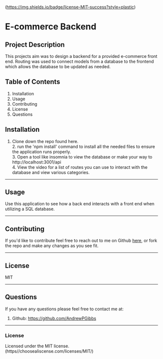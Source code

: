
 (https://img.shields.io/badge/license-MIT-success?style=plastic)
  # E-commerce Backend

  ## Project Description
  This projects aim was to design a backend for a provided e-commerce front end. Routing was used to connect models from a database to the frontend which allows the database to be updated as needed.

  ## Table of Contents
  1. Installation 
  2. Usage
  3. Contributing 
  4. License
  5. Questions 

  ## Installation

  1. Clone down the repo found here. <br>2. run the 'npm install' command to install all the needed files to ensure the application runs properly. <br> 3.  Open a tool like insomnia to view the database or make your way to http://localhost:3001/api <br> 4. View the video for a list of routes you can use to interact with the database and view various categories.

  ---------------------------------------------
  ## Usage

 Use this application to see how a back end interacts with a front end when utilizing a SQL database.

  ---------------------------------------------
  ## Contributing

  If you'd like to contribute feel free to reach out to me on Github <a href='https://github.com/AndrewPGibbs'>here</a>, or fork the repo and make any changes as you see fit.


  ---------------------------------------------

  ## License

  MIT

  ---------------------------------------------

  ## Questions

  If you have any questions please feel free to contact me at:
  1) Github: https://github.com/AndrewPGibbs

  ---------------------------------------------

  ### License

  Licensed under the MIT license. (https//choosealiscense.com/licenses/MIT/)
